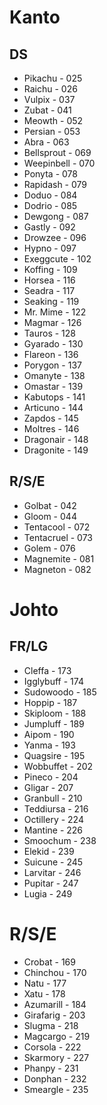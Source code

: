 # Kanto
## DS
- Pikachu - 025
- Raichu - 026
- Vulpix - 037
- Zubat - 041
- Meowth - 052
- Persian - 053
- Abra - 063
- Bellsprout - 069
- Weepinbell - 070
- Ponyta - 078
- Rapidash - 079
- Doduo - 084
- Dodrio - 085
- Dewgong - 087
- Gastly - 092
- Drowzee - 096
- Hypno - 097
- Exeggcute - 102
- Koffing - 109
- Horsea - 116
- Seadra - 117
- Seaking - 119
- Mr. Mime - 122
- Magmar - 126
- Tauros - 128
- Gyarado - 130
- Flareon - 136
- Porygon - 137
- Omanyte - 138
- Omastar - 139
- Kabutops - 141
- Articuno - 144
- Zapdos - 145
- Moltres - 146
- Dragonair - 148
- Dragonite - 149

## R/S/E
- Golbat - 042
- Gloom - 044
- Tentacool - 072
- Tentacruel - 073
- Golem - 076
- Magnemite - 081
- Magneton - 082

# Johto
## FR/LG
- Cleffa - 173
- Igglybuff - 174
- Sudowoodo - 185
- Hoppip - 187
- Skiploom - 188
- Jumpluff - 189
- Aipom - 190
- Yanma - 193
- Quagsire - 195
- Wobbuffet - 202
- Pineco - 204
- Gligar - 207
- Granbull - 210
- Teddiursa - 216
- Octillery - 224
- Mantine - 226
- Smoochum - 238
- Elekid - 239
- Suicune - 245
- Larvitar - 246
- Pupitar - 247
- Lugia - 249

# R/S/E
- Crobat - 169
- Chinchou - 170
- Natu - 177
- Xatu - 178
- Azumarill - 184
- Girafarig - 203
- Slugma - 218
- Magcargo - 219
- Corsola - 222
- Skarmory - 227
- Phanpy - 231
- Donphan - 232
- Smeargle - 235

